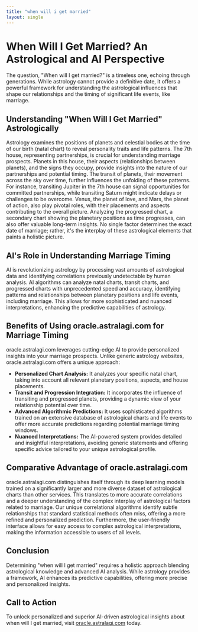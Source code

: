 ```yaml
---
title: "when will i get married"
layout: single
---
```


# When Will I Get Married? An Astrological and AI Perspective

The question, "When will I get married?" is a timeless one, echoing through generations.  While astrology cannot provide a definitive date, it offers a powerful framework for understanding the astrological influences that shape our relationships and the timing of significant life events, like marriage.

## Understanding "When Will I Get Married" Astrologically

Astrology examines the positions of planets and celestial bodies at the time of our birth (natal chart) to reveal personality traits and life patterns.  The 7th house, representing partnerships, is crucial for understanding marriage prospects.  Planets in this house, their aspects (relationships between planets), and the signs they occupy, provide insights into the nature of our partnerships and potential timing.  The transit of planets, their movement across the sky over time, further influences the unfolding of these patterns.  For instance, transiting Jupiter in the 7th house can signal opportunities for committed partnerships, while transiting Saturn might indicate delays or challenges to be overcome.  Venus, the planet of love, and Mars, the planet of action, also play pivotal roles, with their placements and aspects contributing to the overall picture.  Analyzing the progressed chart, a secondary chart showing the planetary positions as time progresses, can also offer valuable long-term insights.  No single factor determines the exact date of marriage; rather, it's the interplay of these astrological elements that paints a holistic picture.


## AI's Role in Understanding Marriage Timing

AI is revolutionizing astrology by processing vast amounts of astrological data and identifying correlations previously undetectable by human analysis.  AI algorithms can analyze natal charts, transit charts, and progressed charts with unprecedented speed and accuracy, identifying patterns and relationships between planetary positions and life events, including marriage.  This allows for more sophisticated and nuanced interpretations, enhancing the predictive capabilities of astrology.

## Benefits of Using oracle.astralagi.com for Marriage Timing

oracle.astralagi.com leverages cutting-edge AI to provide personalized insights into your marriage prospects. Unlike generic astrology websites, oracle.astralagi.com offers a unique approach:

* **Personalized Chart Analysis:**  It analyzes your specific natal chart, taking into account all relevant planetary positions, aspects, and house placements.
* **Transit and Progression Integration:**  It incorporates the influence of transiting and progressed planets, providing a dynamic view of your relationship potential over time.
* **Advanced Algorithmic Predictions:**  It uses sophisticated algorithms trained on an extensive database of astrological charts and life events to offer more accurate predictions regarding potential marriage timing windows.
* **Nuanced Interpretations:**  The AI-powered system provides detailed and insightful interpretations, avoiding generic statements and offering specific advice tailored to your unique astrological profile.


## Comparative Advantage of oracle.astralagi.com

oracle.astralagi.com distinguishes itself through its deep learning models trained on a significantly larger and more diverse dataset of astrological charts than other services. This translates to more accurate correlations and a deeper understanding of the complex interplay of astrological factors related to marriage.  Our unique correlational algorithms identify subtle relationships that standard statistical methods often miss, offering a more refined and personalized prediction.  Furthermore, the user-friendly interface allows for easy access to complex astrological interpretations, making the information accessible to users of all levels.


## Conclusion

Determining "when will I get married" requires a holistic approach blending astrological knowledge and advanced AI analysis. While astrology provides a framework, AI enhances its predictive capabilities, offering more precise and personalized insights.

## Call to Action

To unlock personalized and superior AI-driven astrological insights about when will I get married, visit [oracle.astralagi.com](https://oracle.astralagi.com) today.